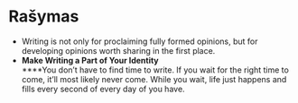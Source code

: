 # Rašymas

* Writing is not only for proclaiming fully formed opinions, but for developing opinions worth sharing in the first place.
* **Make Writing a Part of Your Identity**\
  ****You don’t have to find time to write. If you wait for the right time to come, it’ll most likely never come. While you wait, life just happens and fills every second of every day of you have.
